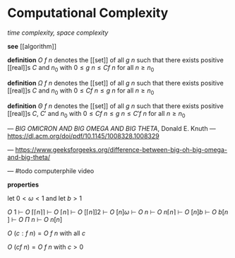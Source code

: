 # Computational Complexity

_time complexity, space complexity_

**see** [[algorithm]]

**definition** $O\ f\ n$ denotes the [[set]] of all $g\ n$ such that there exists positive [[real]]s $C$ and $n_0$ with $0 \le g\ n \le C f\ n$ for all $n \ge n_0$

**definition** $\Omega\ f\ n$ denotes the [[set]] of all $g\ n$ such that there exists positive [[real]]s $C$ and $n_0$ with $0 \le C f\ n \le g\ n$ for all $n \ge n_0$

**definition** $\Theta\ f\ n$ denotes the [[set]] of all $g\ n$ such that there exists positive [[real]]s $C$, $C'$ and $n_0$ with $0 \le Cf\ n \le g\ n \le C' f\ n$ for all $n \ge n_0$

&mdash; _BIG OMICRON AND BIG OMEGA AND BIG THETA_, Donald E. Knuth &mdash; <https://dl.acm.org/doi/pdf/10.1145/1008328.1008329>

&mdash; <https://www.geeksforgeeks.org/difference-between-big-oh-big-omega-and-big-theta/>

&mdash; #todo computerphile video

**properties**

let $0 < \omega < 1$ and let $b > 1$

$O\ 1\ \vdash\ O\ \lceil \lceil n \rceil \rceil\ \vdash\ O\ \lceil n \rceil\ \vdash\ O\ [\lceil n \rceil]2\ \vdash\ O\ [n]\omega\ \vdash\ O\ n\ \vdash\ O\ n \lceil n \rceil\ \vdash\ O\ [n]b\ \vdash\ O\ b[n]\ \vdash\ O\ \Pi\ n\ \vdash\ O\ n[n]$

$O\ (c : f\ n) = O\ f\ n$ with all $c$

$O\ (cf\ n) = O\ f\ n$ with $c > 0$
